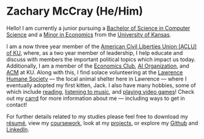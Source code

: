 # **Zachary McCray (He/Him)**

Hello! I am currently a junior pursuing a [Bachelor of Science in Computer Science](https://catalog.ku.edu/engineering/electrical-engineering-computer-science/bs-computer-science/) and a [Minor in Economics](https://catalog.ku.edu/liberal-arts-sciences/economics/minor/) from the [University of Kansas](https://ku.edu/). 

I am a now three year member of the [American Civil Liberties Union (ACLU) of KU](https://rockchalkcentral.ku.edu/organization/ACLU), where, as a two year member of leadership, I help educate and discuss with members the important political topics which impact us today. Additionally, I am a member of the [Economics Club](https://rockchalkcentral.ku.edu/organization/kueconclub), [AI Organization](https://rockchalkcentral.ku.edu/organization/artificialintelligence), and [ACM](https://rockchalkcentral.ku.edu/organization/acm) at KU. Along with this, I find solace volunteering at the [Lawrence Humane Society](https://lawrencehumane.org/) — the local animal shelter here in Lawrence — where I eventually adopted my first kitten, Jack. I also have many hobbies, some of which include [reading](https://www.goodreads.com/zacharymccray), [listening to music](https://open.spotify.com/user/zachmccray.22?si=af033328f63942d7), and [playing video games](https://steamcommunity.com/id/zacharymccray/)! Check out my [carrd](https://zachmccray.carrd.co/) for more information about me — including ways to get in contact!

For further details related to my studies please feel free to download my [résumé](https://github.com/zachmccray/resume/raw/main/Resume.pdf), view my [coursework](https://zachmccray.github.io/coursework), look at my [projects](https://zachmccray.github.io/projects), or explore my [Github](https://github.com/zachmccray) and [LinkedIn](https://www.linkedin.com/in/zachmccray/).
